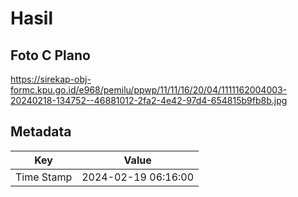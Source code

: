 # Hasil

## Foto C Plano

https://sirekap-obj-formc.kpu.go.id/e968/pemilu/ppwp/11/11/16/20/04/1111162004003-20240218-134752--46881012-2fa2-4e42-97d4-654815b9fb8b.jpg


## Metadata

| Key        | Value               |
| ---------- | ------------------- |
| Time Stamp | 2024-02-19 06:16:00 |



